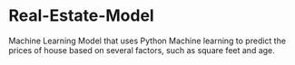# Real-Estate-Model
Machine Learning Model that uses Python Machine learning to predict the prices  of house based on several factors, such as square feet and age.
